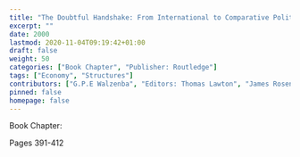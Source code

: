 ```yaml
---
title: "The Doubtful Handshake: From International to Comparative Political Economy?"
excerpt: ""
date: 2000
lastmod: 2020-11-04T09:19:42+01:00
draft: false
weight: 50
categories: ["Book Chapter", "Publisher: Routledge"]
tags: ["Economy", "Structures"]
contributors: ["G.P.E Walzenba", "Editors: Thomas Lawton", "James Rosenau", "Amy Verdun"]
pinned: false
homepage: false
---
```


Book Chapter: 

Pages 391-412

